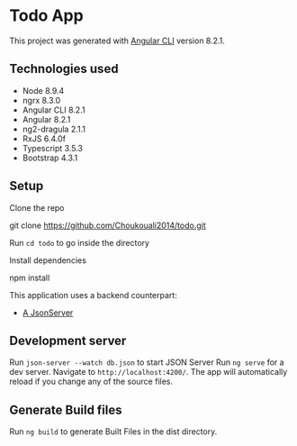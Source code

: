 # Todo App

This project was generated with [Angular CLI](https://github.com/angular/angular-cli) version 8.2.1.

## Technologies used
* Node 8.9.4
* ngrx 8.3.0
* Angular CLI 8.2.1
* Angular 8.2.1
* ng2-dragula 2.1.1
* RxJS 6.4.0f
* Typescript 3.5.3
* Bootstrap 4.3.1

## Setup

Clone the repo

git clone https://github.com/Choukouali2014/todo.git 

Run `cd todo` to go inside the directory

Install dependencies

npm install

This application uses a backend counterpart:
* [A JsonServer ](https://github.com/typicode/json-server)

## Development server
Run `json-server --watch db.json` to start JSON Server 
Run `ng serve` for a dev server. Navigate to `http://localhost:4200/`. The app will automatically reload if you change any of the source files.

## Generate Build files
Run `ng build` to generate Built Files in the dist directory.